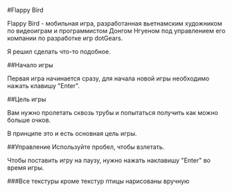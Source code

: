 #Flappy Bird

Flappy Bird - мобильная игра, разработанная вьетнамским художником по видеоиграм и программистом Донгом Нгуеном под управлением его компании по разработке игр dotGears.

Я решил сделать что-то подобное.

##Начало игры

Первая игра начинается сразу, для начала новой игры необходимо нажать клавишу "Enter".

##Цель игры

Вам нужно пролетать сквозь трубы и попытаться получить как можно больше очков.

В принципе это и есть основная цель игры.

##Управление
Используйте пробел, чтобы взлетать.

Чтобы поставить игру на паузу, нужно нажать наклавишу "Enter" во время игры.



###Все текстуры кроме текстур птицы нарисованы вручную